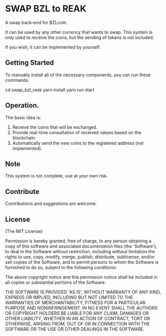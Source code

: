# SWAP BZL to REAK

A swap back-end for BZLcoin. 
 

It can be used by any other currency that wants to swap.
This system is only used to receive the coins, but the sending of tokens is not included.

If you wish, it can be implemented by yourself.

## Getting Started

To manually install all of the necessary components, you can run these commands:

cd swap_bzl_reak
yarn install
yarn run start


## Operation.

The basic idea is:
1. Receive the coins that will be exchanged.
2. Provide real-time consultation of received values based on the blockchain.
3. Automatically send the new coins to the registered address (not implemented).

## Note

This system is not complete, use at your own risk.

## Contribute

Contributions and suggestions are welcome.

## License
(The MIT License)

Permission is hereby granted, free of charge, to any person obtaining
a copy of this software and associated documentation files (the
'Software'), to deal in the Software without restriction, including
without limitation the rights to use, copy, modify, merge, publish,
distribute, sublicense, and/or sell copies of the Software, and to
permit persons to whom the Software is furnished to do so, subject to
the following conditions:

The above copyright notice and this permission notice shall be
included in all copies or substantial portions of the Software.

THE SOFTWARE IS PROVIDED 'AS IS', WITHOUT WARRANTY OF ANY KIND,
EXPRESS OR IMPLIED, INCLUDING BUT NOT LIMITED TO THE WARRANTIES OF
MERCHANTABILITY, FITNESS FOR A PARTICULAR PURPOSE AND NONINFRINGEMENT.
IN NO EVENT SHALL THE AUTHORS OR COPYRIGHT HOLDERS BE LIABLE FOR ANY
CLAIM, DAMAGES OR OTHER LIABILITY, WHETHER IN AN ACTION OF CONTRACT,
TORT OR OTHERWISE, ARISING FROM, OUT OF OR IN CONNECTION WITH THE
SOFTWARE OR THE USE OR OTHER DEALINGS IN THE SOFTWARE.
